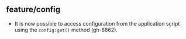 ## feature/config

* It is now possible to access configuration from the application script using
  the `config:get()` method (gh-8862).
